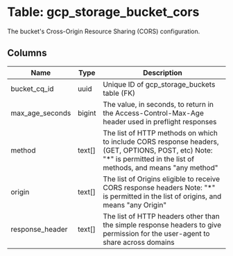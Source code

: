 
# Table: gcp_storage_bucket_cors
The bucket's Cross-Origin Resource Sharing (CORS) configuration.
## Columns
| Name        | Type           | Description  |
| ------------- | ------------- | -----  |
|bucket_cq_id|uuid|Unique ID of gcp_storage_buckets table (FK)|
|max_age_seconds|bigint|The value, in seconds, to return in the Access-Control-Max-Age header used in preflight responses|
|method|text[]|The list of HTTP methods on which to include CORS response headers, (GET, OPTIONS, POST, etc) Note: "*" is permitted in the list of methods, and means "any method"|
|origin|text[]|The list of Origins eligible to receive CORS response headers Note: "*" is permitted in the list of origins, and means "any Origin"|
|response_header|text[]|The list of HTTP headers other than the simple response headers to give permission for the user-agent to share across domains|
